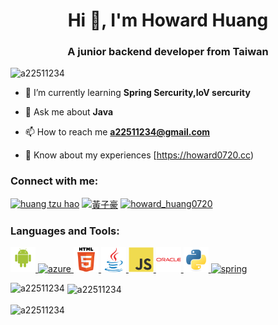 <h1 align="center">Hi 👋, I'm Howard Huang</h1>
<h3 align="center">A junior backend developer from Taiwan</h3>

<p align="left"> <img src="https://komarev.com/ghpvc/?username=a22511234&label=Profile%20views&color=0e75b6&style=flat" alt="a22511234" /> </p>

- 🌱 I’m currently learning **Spring Sercurity,IoV sercurity**

- 💬 Ask me about **Java**

- 📫 How to reach me **a22511234@gmail.com**

- 📄 Know about my experiences [https://howard0720.cc)

<h3 align="left">Connect with me:</h3>
<p align="left">
<a href="https://linkedin.com/in/huang-tzu-hao-1335171a0" target="blank"><img align="center" src="https://raw.githubusercontent.com/rahuldkjain/github-profile-readme-generator/master/src/images/icons/Social/linked-in-alt.svg" alt="huang tzu hao" height="30" width="40" /></a>
<a href="https://fb.com/howard0720" target="blank"><img align="center" src="https://raw.githubusercontent.com/rahuldkjain/github-profile-readme-generator/master/src/images/icons/Social/facebook.svg" alt="黃子豪" height="30" width="40" /></a>
<a href="https://instagram.com/howard_huang0720" target="blank"><img align="center" src="https://raw.githubusercontent.com/rahuldkjain/github-profile-readme-generator/master/src/images/icons/Social/instagram.svg" alt="howard_huang0720" height="30" width="40" /></a>
</p>

<h3 align="left">Languages and Tools:</h3>
<p align="left"> <a href="https://developer.android.com" target="_blank" rel="noreferrer"> <img src="https://raw.githubusercontent.com/devicons/devicon/master/icons/android/android-original-wordmark.svg" alt="android" width="40" height="40"/> </a> <a href="https://azure.microsoft.com/en-in/" target="_blank" rel="noreferrer"> <img src="https://www.vectorlogo.zone/logos/microsoft_azure/microsoft_azure-icon.svg" alt="azure" width="40" height="40"/> </a> <a href="https://www.w3.org/html/" target="_blank" rel="noreferrer"> <img src="https://raw.githubusercontent.com/devicons/devicon/master/icons/html5/html5-original-wordmark.svg" alt="html5" width="40" height="40"/> </a> <a href="https://www.java.com" target="_blank" rel="noreferrer"> <img src="https://raw.githubusercontent.com/devicons/devicon/master/icons/java/java-original.svg" alt="java" width="40" height="40"/> </a> <a href="https://developer.mozilla.org/en-US/docs/Web/JavaScript" target="_blank" rel="noreferrer"> <img src="https://raw.githubusercontent.com/devicons/devicon/master/icons/javascript/javascript-original.svg" alt="javascript" width="40" height="40"/> </a> <a href="https://www.oracle.com/" target="_blank" rel="noreferrer"> <img src="https://raw.githubusercontent.com/devicons/devicon/master/icons/oracle/oracle-original.svg" alt="oracle" width="40" height="40"/> </a> <a href="https://www.python.org" target="_blank" rel="noreferrer"> <img src="https://raw.githubusercontent.com/devicons/devicon/master/icons/python/python-original.svg" alt="python" width="40" height="40"/> </a> <a href="https://spring.io/" target="_blank" rel="noreferrer"> <img src="https://www.vectorlogo.zone/logos/springio/springio-icon.svg" alt="spring" width="40" height="40"/> </a> </p>

<p><img align="left" src="https://github-readme-stats.vercel.app/api/top-langs?username=a22511234&show_icons=true&locale=en&layout=compact" alt="a22511234" /></p>

<p>&nbsp;<img align="center" src="https://github-readme-stats.vercel.app/api?username=a22511234&show_icons=true&locale=en" alt="a22511234" /></p>

<p><img align="center" src="https://github-readme-streak-stats.herokuapp.com/?user=a22511234&" alt="a22511234" /></p>
